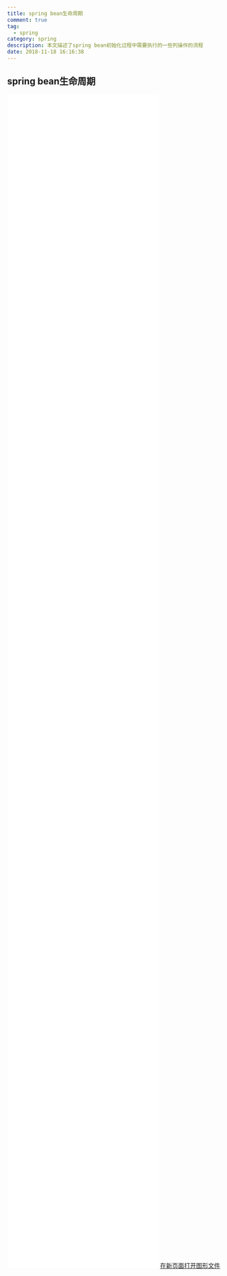 ```yaml
---
title: spring bean生命周期
comment: true
tag: 
  - spring
category: spring
description: 本文描述了spring bean初始化过程中需要执行的一些列操作的流程
date: 2018-11-18 16:16:38
---
```

## spring bean生命周期
<embed src="/static/articleImage/2018/Spring bean的完整生命周期.svg" type="image/svg+xml" style="width: 70%;height: 70%;"/>
<a href="/static/articleImage/2018/Spring bean的完整生命周期.svg" target="_blank">在新页面打开图形文件</a>